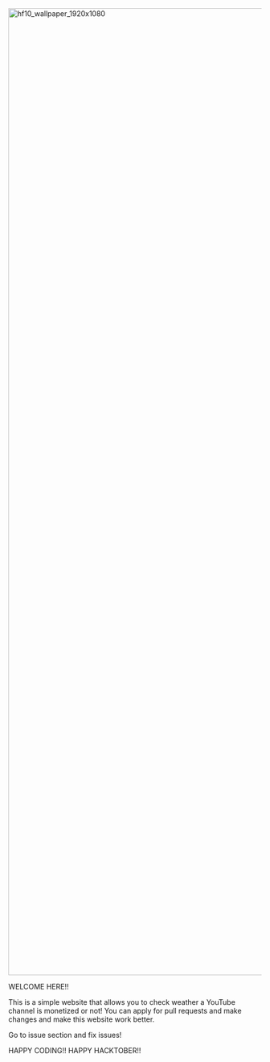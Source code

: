 <img width="1920" alt="hf10_wallpaper_1920x1080" src="https://github.com/nooralamf42/ytMonetizationChecker/assets/111107139/82860b53-f01d-4f93-ba3f-f0ed5895ae85">

WELCOME HERE!!

This is a simple website that allows you to check weather a YouTube channel is monetized or not!
You can apply for pull requests and make changes and make this website work better.

Go to issue section and fix issues!

HAPPY CODING!!
HAPPY HACKTOBER!!
